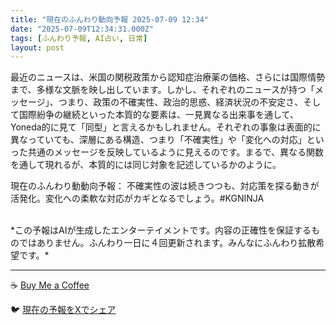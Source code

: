 ```yaml
---
title: "現在のふんわり動向予報 2025-07-09 12:34"
date: "2025-07-09T12:34:31.000Z"
tags: [ふんわり予報, AI占い, 日常]
layout: post
---
```


最近のニュースは、米国の関税政策から認知症治療薬の価格、さらには国際情勢まで、多様な文脈を映し出しています。しかし、それぞれのニュースが持つ「メッセージ」、つまり、政策の不確実性、政治的思惑、経済状況の不安定さ、そして国際紛争の継続といった本質的な要素は、一見異なる出来事を通して、Yoneda的に見て「同型」と言えるかもしれません。それぞれの事象は表面的に異なっていても、深層にある構造、つまり「不確実性」や「変化への対応」といった共通のメッセージを反映しているように見えるのです。まるで、異なる関数を通して現れるが、本質的には同じ対象を記述しているかのように。


現在のふんわり動動向予報：
不確実性の波は続きつつも、対応策を探る動きが活発化。変化への柔軟な対応がカギとなるでしょう。#KGNINJA

<br>
*この予報はAIが生成したエンターテイメントです。内容の正確性を保証するものではありません。ふんわり一日に４回更新されます。みんなにふんわり拡散希望です。*

---
☕️ [Buy Me a Coffee](https://www.buymeacoffee.com/kgninja)

🐦 [現在の予報をXでシェア](https://twitter.com/intent/tweet?text=%E7%8F%BE%E5%9C%A8%E3%81%AE%E3%81%B5%E3%82%93%E3%82%8F%E3%82%8A%E4%BA%88%E5%A0%B1%3A%20%E3%80%8C%E6%9C%80%E8%BF%91%E3%81%AE%E3%83%8B%E3%83%A5%E3%83%BC%E3%82%B9%E3%81%AF%E3%80%81%E7%B1%B3%E5%9B%BD%E3%81%AE%E9%96%A2%E7%A8%8E%E6%94%BF%E7%AD%96%E3%81%8B%E3%82%89%E8%AA%8D%E7%9F%A5%E7%97%87%E6%B2%BB%E7%99%82%E8%96%AC%E3%81%AE%E4%BE%A1%E6%A0%BC%E3%80%81%E3%81%95%E3%82%89%E3%81%AB%E3%81%AF%E5%9B%BD%E9%9A%9B%E6%83%85%E5%8B%A2%E3%81%BE%E3%81%A7%E3%80%81%E5%A4%9A%E6%A7%98%E3%81%AA%E6%96%87%E8%84%88%E3%82%92%E6%98%A0%E3%81%97%E5%87%BA%E3%81%97%E3%81%A6%E3%81%84%E3%81%BE%E3%81%99%E3%80%82%E3%80%8D%23KGNINJA%20%E7%B6%9A%E3%81%8D%E3%81%AF%E3%83%96%E3%83%AD%E3%82%B0%E3%81%A7%EF%BC%81%F0%9F%91%87&url=https%3A%2F%2Fkg-ninja.github.io%2FFunwariyoso%2F)
